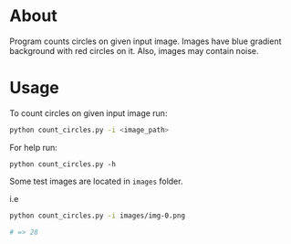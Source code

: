 # About

Program counts circles on given input image. Images have blue gradient background with red circles on it.
Also, images may contain noise.

# Usage

To count circles on given input image run:

``` bash
python count_circles.py -i <image_path>
```

For help run:

```
python count_circles.py -h
```

Some test images are located in `images` folder.

i.e

``` bash
python count_circles.py -i images/img-0.png

# => 28
```
